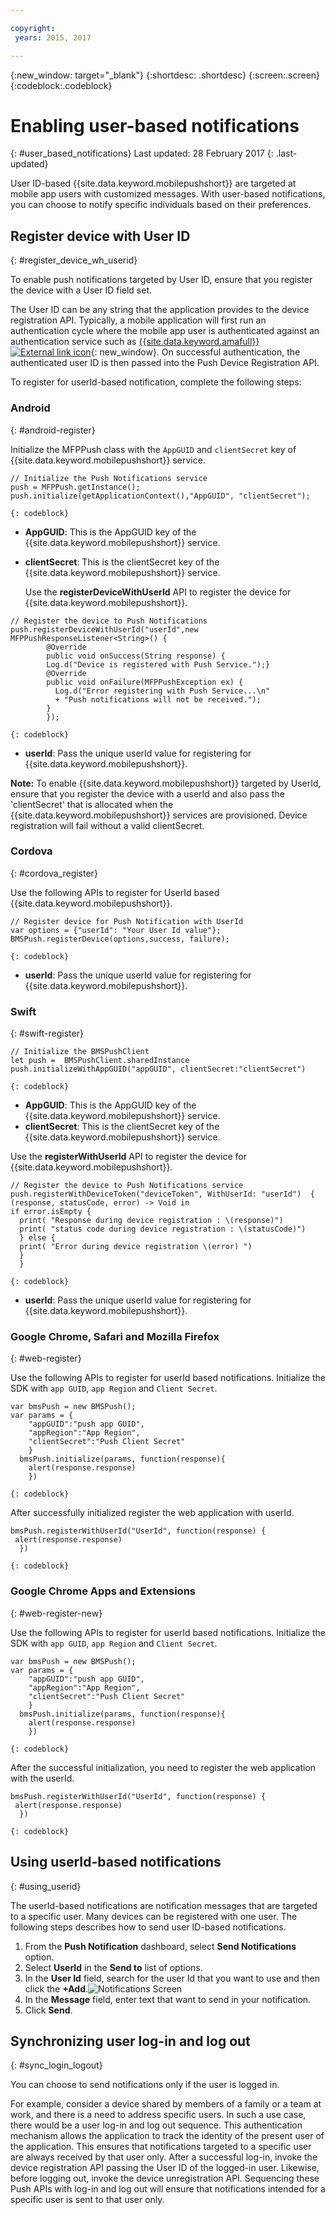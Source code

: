 ```yaml
---

copyright:
 years: 2015, 2017

---
```


{:new_window: target="_blank"}
{:shortdesc: .shortdesc}
{:screen:.screen}
{:codeblock:.codeblock}

# Enabling user-based notifications
{: #user_based_notifications}
Last updated: 28 February 2017
{: .last-updated}

User ID-based {{site.data.keyword.mobilepushshort}} are targeted at mobile app users with customized messages. With user-based notifications, you can choose to notify specific individuals based on their preferences.

## Register device with User ID
{: #register_device_wh_userid}

To enable push notifications targeted by User ID, ensure that you register the device with a User ID field set.     

The User ID can be any string that the application provides to the device registration API. Typically, a mobile application will first run an authentication cycle where the mobile app user is authenticated against an authentication service such as [{{site.data.keyword.amafull}} ![External link icon](../../icons/launch-glyph.svg "External link icon")](https://console.ng.bluemix.net/docs/services/mobileaccess/index.html){: new_window}. On successful authentication, the authenticated user ID is then passed into the Push Device Registration API. 

To register for userId-based notification, complete the following steps:

### Android
{: #android-register}

Initialize the MFPPush class with the `AppGUID` and `clientSecret` key of {{site.data.keyword.mobilepushshort}} service.
```
// Initialize the Push Notifications service
push = MFPPush.getInstance();
push.initialize(getApplicationContext(),"AppGUID", "clientSecret");
```
	{: codeblock}


- **AppGUID**: This is the AppGUID key of the {{site.data.keyword.mobilepushshort}} service.
- **clientSecret**: This is the clientSecret key of the {{site.data.keyword.mobilepushshort}} service.

  Use the **registerDeviceWithUserId** API to register the device for {{site.data.keyword.mobilepushshort}}.

```
// Register the device to Push Notifications
push.registerDeviceWithUserId("userId",new MFPPushResponseListener<String>() {
		@Override
		public void onSuccess(String response) {
		Log.d("Device is registered with Push Service.");}
		@Override
		public void onFailure(MFPPushException ex) {
		  Log.d("Error registering with Push Service...\n"
   		  + "Push notifications will not be received.");
		}
		});
```
	{: codeblock}

- **userId**: Pass the unique userId value for registering for {{site.data.keyword.mobilepushshort}}.

**Note:** To enable {{site.data.keyword.mobilepushshort}} targeted by UserId, ensure that you register the device with a userId and also pass the 'clientSecret' that is allocated when the {{site.data.keyword.mobilepushshort}} services are provisioned. Device registration will fail without a valid clientSecret.

### Cordova
{: #cordova_register}

Use the following APIs to register for UserId based {{site.data.keyword.mobilepushshort}}.

```
// Register device for Push Notification with UserId
var options = {"userId": "Your User Id value"};
BMSPush.registerDevice(options,success, failure); 
```
	{: codeblock}


- **userId**: Pass the unique userId value for registering for {{site.data.keyword.mobilepushshort}}.


### Swift
{: #swift-register}

```
// Initialize the BMSPushClient
let push =  BMSPushClient.sharedInstance
push.initializeWithAppGUID("appGUID", clientSecret:"clientSecret")
```
	{: codeblock}


- **AppGUID**: This is the AppGUID key of the {{site.data.keyword.mobilepushshort}} service.
- **clientSecret**: This is the clientSecret key of the {{site.data.keyword.mobilepushshort}} service.

Use the **registerWithUserId** API to register the device for {{site.data.keyword.mobilepushshort}}.

```
// Register the device to Push Notifications service
push.registerWithDeviceToken("deviceToken", WithUserId: "userId")  { (response, statusCode, error) -> Void in
if error.isEmpty {
  print( "Response during device registration : \(response)")
  print( "status code during device registration : \(statusCode)")
  } else {
  print( "Error during device registration \(error) ")
  }
  }
```
	{: codeblock}

- **userId**: Pass the unique userId value for registering for {{site.data.keyword.mobilepushshort}}.

### Google Chrome, Safari and Mozilla Firefox
{: #web-register}

Use the following APIs to register for userId based notifications. Initialize the SDK with `app GUID`, `app Region` and `Client Secret`.

```
var bmsPush = new BMSPush();
var params = {
    "appGUID":"push app GUID",
    "appRegion":"App Region",
    "clientSecret":"Push Client Secret" 
    }
  bmsPush.initialize(params, function(response){
    alert(response.response)
    })
```
	{: codeblock}
  
After successfully initialized register the web application with userId.

```
bmsPush.registerWithUserId("UserId", function(response) {
 alert(response.response)
  })
```
	{: codeblock}

### Google Chrome Apps and Extensions
{: #web-register-new}

Use the following APIs to register for userId based notifications. Initialize the SDK with `app GUID`, `app Region` and `Client Secret`.

```
var bmsPush = new BMSPush();
var params = {
    "appGUID":"push app GUID",
    "appRegion":"App Region",
    "clientSecret":"Push Client Secret" 
    }
  bmsPush.initialize(params, function(response){
    alert(response.response)
    })
```
	{: codeblock}
  
After the successful initialization, you need to register the web application with the userId.

```
bmsPush.registerWithUserId("UserId", function(response) {
 alert(response.response)
  })
```
	{: codeblock}

## Using userId-based notifications
{: #using_userid}

The userId-based notifications are notification messages that are targeted to a specific user. Many devices can be registered with one user. The following steps  describes how to send user ID-based notifications.

1. From the **Push Notification** dashboard, select **Send Notifications** option.
1. Select **UserId** in the **Send to** list of options.
1. In the **User Id** field, search for the user Id that you want to use and then click the **+Add**.![Notifications Screen](images/user_notification.jpg)
1. In the **Message** field, enter text that want to send in your notification.
1. Click **Send**.


## Synchronizing user log-in and log out 
{: #sync_login_logout}

You can choose to send notifications only if the user is logged in. 

For example, consider a device shared by members of a family or a team at work, and there is a need to address specific users. In such a use case, there would be a user log-in and log out sequence. This authentication mechanism allows the application to track the identity of the present user of the application. This ensures that notifications targeted to a specific user are always received by that user only. After a successful log-in, invoke the device registration API passing the User ID of the logged-in user. Likewise, before logging out, invoke the device unregistration API. Sequencing these Push APIs with log-in and log out will ensure that notifications intended for a specific user is sent to that user only.